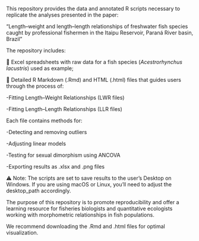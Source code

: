 This repository provides the data and annotated R scripts necessary to replicate the analyses presented in the paper:

“Length–weight and length–length relationships of freshwater fish species caught by professional fishermen in the Itaipu Reservoir, Paraná River basin, Brazil”

The repository includes:

📂 Excel spreadsheets with raw data for a fish species (_Acestrorhynchus lacustris_) used as example;

📄 Detailed R Markdown (.Rmd) and HTML (.html) files that guides users through the process of:

 -Fitting Length–Weight Relationships (LWR files)
 
 -Fitting Length–Length Relationships (LLR files)
 
 Each file contains methods for:

 -Detecting and removing outliers

 -Adjusting linear models

 -Testing for sexual dimorphism using ANCOVA

 -Exporting results as .xlsx and .png files
 
⚠️ Note: The scripts are set to save results to the user’s Desktop on Windows. If you are using macOS or Linux, you’ll need to adjust the desktop_path accordingly.

The purpose of this repository is to promote reproducibility and offer a learning resource for fisheries biologists and quantitative ecologists working with morphometric relationships in fish populations.

We recommend downloading the .Rmd and .html files for optimal visualization.
